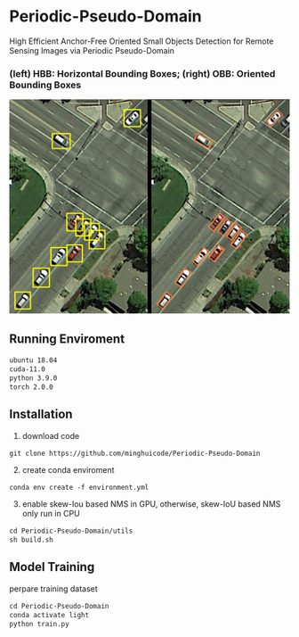 # Periodic-Pseudo-Domain
High Efficient Anchor-Free Oriented Small Objects Detection for Remote Sensing Images via Periodic Pseudo-Domain

### (left) HBB: Horizontal Bounding Boxes; (right) OBB: Oriented Bounding Boxes
![](task.jpg)

## Running Enviroment

```
ubuntu 18.04
cuda-11.0
python 3.9.0
torch 2.0.0
```

## Installation

 1. download code

```
git clone https://github.com/minghuicode/Periodic-Pseudo-Domain
```

2. create conda enviroment

```
conda env create -f environment.yml
```

3. enable skew-Iou based NMS in GPU, otherwise, skew-IoU based NMS only run in CPU

```
cd Periodic-Pseudo-Domain/utils
sh build.sh
```

## Model Training 

perpare training dataset

```
cd Periodic-Pseudo-Domain
conda activate light
python train.py
```
